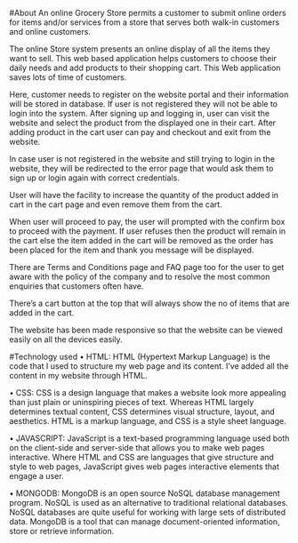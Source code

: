#About
An online Grocery Store permits a customer to submit online orders for items and/or services from a store that serves both walk-in customers and online customers. 

The online Store system presents an online display of all the items they want to sell. This web based application helps customers to choose their daily needs and add products to their shopping cart. This Web application saves lots of time of customers.

Here, customer needs to register on the website portal and their information will be stored in database. If user is not registered they will not be able to login into the system. After signing up and logging in, user can visit the website and select the product from the displayed one in their cart. After adding product in the cart user can pay and checkout and exit from the website.

In case user is not registered in the website and still trying to login in the website, they will be redirected to the error page that would ask them to sign up or login again with correct credentials.

User will have the facility to increase the quantity of the product added in cart in the cart page and even remove them from the cart. 

When user will proceed to pay, the user will prompted with the confirm box to proceed with the payment. If user refuses then the product will remain in the cart else the item added in the cart will be removed as the order has been placed for the item and thank you message will be displayed. 

There are Terms and Conditions page and FAQ page too for the user to get aware with the policy of the company and to resolve the most common enquiries that customers often have.

There’s a cart button at the top that will always show the no of items that are added in the cart.

The website has been made responsive so that the website can be viewed easily on all the devices easily.








#Technology used
•	HTML: HTML (Hypertext Markup Language) is the code that I used to structure my web page and its content. I’ve added all the content in my website through HTML.

•	CSS: CSS is a design language that makes a website look more appealing than just plain or uninspiring pieces of text. Whereas HTML largely determines textual content, CSS determines visual structure, layout, and aesthetics. HTML is a markup language, and CSS is a style sheet language.


•	JAVASCRIPT: JavaScript is a text-based programming language used both on the client-side and server-side that allows you to make web pages interactive. Where HTML and CSS are languages that give structure and style to web pages, JavaScript gives web pages interactive elements that engage a user.

•	MONGODB: MongoDB is an open source NoSQL database management program. NoSQL is used as an alternative to traditional relational databases. NoSQL databases are quite useful for working with large sets of distributed data. MongoDB is a tool that can manage document-oriented information, store or retrieve information.
